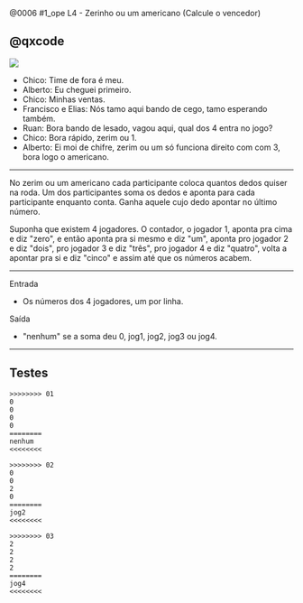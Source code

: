 @0006 #1_ope L4 - Zerinho ou um americano (Calcule o vencedor)
## @qxcode

![](https://raw.githubusercontent.com/qxcodefup/arcade/master/base/0006/capa.jpg)

- Chico: Time de fora é meu.
- Alberto: Eu cheguei primeiro.
- Chico: Minhas ventas.
- Francisco e Elias: Nós tamo aqui bando de cego, tamo esperando também.
- Ruan: Bora bando de lesado, vagou aqui, qual dos 4 entra no jogo?
- Chico: Bora rápido, zerim ou 1.
- Alberto: Ei moi de chifre, zerim ou um só funciona direito com com 3, bora logo o americano.

---

No zerim ou um americano cada participante coloca quantos dedos quiser na roda. Um dos participantes soma os dedos e aponta para cada participante enquanto conta. Ganha aquele cujo dedo apontar no último número.

Suponha que existem 4 jogadores. O contador, o jogador 1, aponta pra cima e diz "zero", e então aponta pra si mesmo e diz "um", aponta pro jogador 2 e diz "dois", pro jogador 3 e diz "três", pro jogador 4 e diz "quatro", volta a apontar pra si e diz "cinco" e assim até que os números acabem.

---

Entrada
- Os números dos 4 jogadores, um por linha.

Saída
- "nenhum" se a soma deu 0, jog1, jog2, jog3 ou jog4.

---
## Testes

```
>>>>>>>> 01
0
0
0
0
========
nenhum
<<<<<<<<

>>>>>>>> 02
0
0
2
0
========
jog2
<<<<<<<<

>>>>>>>> 03
2
2
2
2
========
jog4
<<<<<<<<
```

<!---


>>>>>>>> 04
1
0
0
0
========
jog1
<<<<<<<<


>>>>>>>> 05
0
3
0
0
========
jog3
<<<<<<<<


>>>>>>>> 06
1
1
1
1
========
jog4
<<<<<<<<


>>>>>>>> 07
2
1
1
1
========
jog1
<<<<<<<<


>>>>>>>> 08
2
10
1
1
========
jog2
<<<<<<<<

--->
